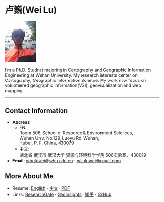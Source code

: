 # 卢巍(Wei Lu)
<img src="static/images/me.jpeg" alt="卢巍（Wei Lu)" style="width: 20%;"/>

I’m a Ph.D. Studnet majoring in Cartography and Geographic Information Engineering at Wuhan University. My research interests center on Cartography, Geographic Information Science. My work now focus on volunteered geographic information(VGI), geovisualization and web mapping.
<hr/>

## Contact Information
* **Address**
  - EN: <br/>
        Room 506, School of Resource & Environment Sciences,<br/>
        Wuhan Univ. No.129, Luoyu Rd. Wuhan,<br/>
        Hubei, P. R. China, 430079 <br/>
  - 中文:<br/>
        湖北省 武汉市 武汉大学 资源与环境科学学院 506实验室，430079
* **Email**: whuluwei@whu.edu.cn &sdot; whuluwei@gmail.com

## More About Me
* Resume: [English](pages/resume.en.html) &sdot; [中文](pages/resume.zh.html) &sdot; [PDF](static/resume.pdf)
* Links: [ResearchGate](https://www.researchgate.net/profile/Wei_Lu77) &sdot; [GeoInsights](http://geoinsights.xyz) &sdot; [知乎](https://zhihu.com/people/luwei14) &sdot; [GitHub](https://github.com/luwei14)
